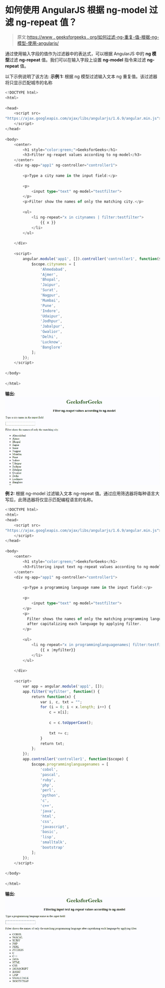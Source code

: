 # 如何使用 AngularJS 根据 ng-model 过滤 ng-repeat 值？

> 原文:[https://www . geeksforgeeks . org/如何过滤-ng-重复-值-根据-ng-模型-使用-angularjs/](https://www.geeksforgeeks.org/how-to-filter-ng-repeat-values-according-to-ng-model-using-angularjs/)

通过使用输入字段的值作为过滤器中的表达式，可以根据 AngularJS 中的 **ng 模型**过滤 **ng-repeat** 值。我们可以在输入字段上设置 **ng-model** 指令来过滤 **ng-repeat** 值。

以下示例说明了该方法:
**示例 1:** 根据 ng 模型过滤输入文本 ng 重复值。该过滤器将只显示匹配城市的名称

```ts
<!DOCTYPE html>
<html>

<head>
    <script src=
"https://ajax.googleapis.com/ajax/libs/angularjs/1.6.9/angular.min.js">
    </script>
</head>

<body>
    <center>
        <h1 style="color:green;">GeeksforGeeks</h1>
        <h3>Filter ng-reapet values according to ng-model</h3>
    </center>
    <div ng-app="app1" ng-controller="controller1">

        <p>Type a city name in the input field:</p>

        <p>
            <input type="text" ng-model="testfilter">
        </p>
        <p>Filter show the names of only the matching city.</p>

        <ul>
            <li ng-repeat="x in citynames | filter:testfilter">
                {{ x }}
            </li>
        </ul>

    </div>

    <script>
        angular.module('app1', []).controller('controller1', function($scope) {
            $scope.citynames = [
                'Ahmedabad',
                'Ajmer',
                'Bhopal',
                'Jaipur',
                'Surat',
                'Nagpur',
                'Mumbai',
                'Pune',
                'Indore',
                'Udaipur',
                'Jodhpur',
                'Jabalpur',
                'Gwalior',
                'Delhi',
                'Lucknow',
                'Banglore'
            ];
        });
    </script>

</body>

</html>
```

**输出:**
![](img/a4eceb8f5595a4dacd67bab03c6bae4e.png)

**例 2:** 根据 ng-model 过滤输入文本 ng-repeat 值。通过应用筛选器将每种语言大写后，此筛选器将仅显示匹配编程语言的名称。

```ts
<!DOCTYPE html>
<html>
<head>
    <script src=
"https://ajax.googleapis.com/ajax/libs/angularjs/1.6.9/angular.min.js">
    </script>
</head>

<body>
    <center>
        <h1 style="color:green;">GeeksforGeeks</h1>
        <h3>Filtering input text ng-repeat values according to ng-model</h3>
    </center>
    <div ng-app="app1" ng-controller="controller1">

        <p>Type a programming language name in the input field:</p>

        <p>
            <input type="text" ng-model="testfilter">
        </p>
        <p>
          Filter shows the names of only the matching programming language
          after capitalizing each language by applying filter.
        </p>

        <ul>
            <li ng-repeat="x in programminglanguagenames| filter:testfilter">
                {{ x |myfilter}}
            </li>
        </ul>

    </div>

    <script>
        var app = angular.module('app1', []);
        app.filter('myfilter', function() {
            return function(x) {
                var i, c, txt = "";
                for (i = 0; i < x.length; i++) {
                    c = x[i];

                    c = c.toUpperCase();

                    txt += c;
                }
                return txt;
            };
        });
        app.controller('controller1', function($scope) {
            $scope.programminglanguagenames = [
                'cobol',
                'pascal',
                'ruby',
                'php',
                'perl',
                'python',
                'c',
                'c++',
                'java',
                'html',
                'css',
                'javascript',
                'basic',
                'lisp',
                'smalltalk',
                'bootstrap'
            ];
        });
    </script>

</body>

</html>
```

**输出:**
![](img/a6f762449d0ca5dbed4d0c888324d1fa.png)